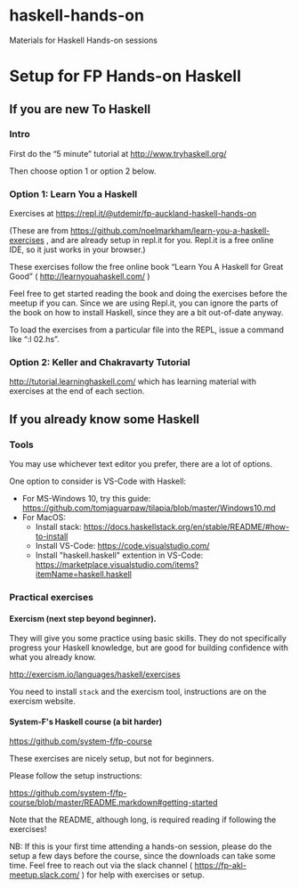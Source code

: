 # haskell-hands-on
Materials for Haskell Hands-on sessions

# Setup for FP Hands-on Haskell

## If you are new To Haskell
### Intro
First do the “5 minute” tutorial at http://www.tryhaskell.org/

Then choose option 1 or option 2 below.

### Option 1: Learn You a Haskell
Exercises at https://repl.it/@utdemir/fp-auckland-haskell-hands-on

(These are from https://github.com/noelmarkham/learn-you-a-haskell-exercises , and are already setup in repl.it for you. Repl.it is a free online IDE, so it just works in your browser.)

These exercises follow the free online book “Learn You A Haskell for Great Good” ( http://learnyouahaskell.com/ )

Feel free to get started reading the book and doing the exercises before the meetup if you can. Since we are using Repl.it, you can ignore the parts of the book on how to install Haskell, since they are a bit out-of-date anyway.

To load the exercises from a particular file into the REPL, issue a command like “:l 02.hs”.
### Option 2: Keller and Chakravarty Tutorial

http://tutorial.learninghaskell.com/ which has learning material with exercises at the end of each section.

## If you already know some Haskell
### Tools

You may use whichever text editor you prefer, there are a lot of options.

One option to consider is VS-Code with Haskell:

* For MS-Windows 10, try this guide: https://github.com/tomjaguarpaw/tilapia/blob/master/Windows10.md
* For MacOS:
  * Install stack: https://docs.haskellstack.org/en/stable/README/#how-to-install
  * Install VS-Code: https://code.visualstudio.com/
  * Install "haskell.haskell" extention in VS-Code: https://marketplace.visualstudio.com/items?itemName=haskell.haskell


### Practical exercises
#### Exercism (next step beyond beginner).  
They will give you some practice using basic skills.  They do not specifically progress your Haskell knowledge, but are good for building confidence with what you already know.

http://exercism.io/languages/haskell/exercises

You need to install `stack` and the exercism tool, instructions are on the exercism website.

#### System-F's Haskell course (a bit harder)

https://github.com/system-f/fp-course

These exercises are nicely setup, but not for beginners.

Please follow the setup instructions:

https://github.com/system-f/fp-course/blob/master/README.markdown#getting-started

Note that the README, although long, is required reading if following the exercises!

NB: If this is your first time attending a hands-on session, please do the setup a few days before the course, since the downloads can take some time.  Feel free to reach out via the slack channel ( https://fp-akl-meetup.slack.com/ ) for help with exercises or setup.
